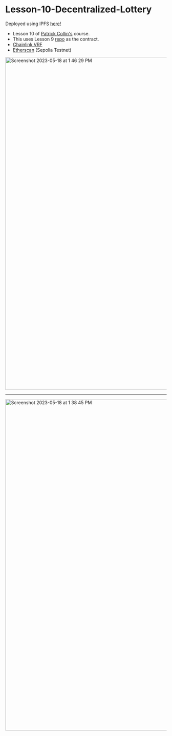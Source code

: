 # Lesson-10-Decentralized-Lottery

Deployed using IPFS [here!](http://bafybeia6xzogwx6zoixaagbbvxqyguypjbcml7vwl4s7brukbw3rm5x3kq.ipfs.localhost:8080/)   

- Lesson 10 of [Patrick Collin's](https://github.com/PatrickAlphaC/nextjs-smartcontract-lottery-fcc) course.
- This uses Lesson 9 [repo](https://github.com/the-vegetarian-vampire/Lesson-9-Hardhat-Smart-Contract-Lottery) as the contract.   
- [Chainlink VRF](https://vrf.chain.link/sepolia/1983)
- [Etherscan](https://sepolia.etherscan.io/address/0xF5599d7F68604FD91b2a2FB7BD085CdfF000A8d2) (Sepolia Testnet)   

<img width="1038" alt="Screenshot 2023-05-18 at 1 46 29 PM" src="https://github.com/the-vegetarian-vampire/Lesson-10-Smart-Contract-Lottery/assets/105305546/fb2f88c1-cf9c-4ddb-857d-b07e0adeb725">   

----------------

<img width="1034" alt="Screenshot 2023-05-18 at 1 38 45 PM" src="https://github.com/the-vegetarian-vampire/Lesson-10-Smart-Contract-Lottery/assets/105305546/a6307c02-41a9-4cfb-8367-f2ada738395e">   
